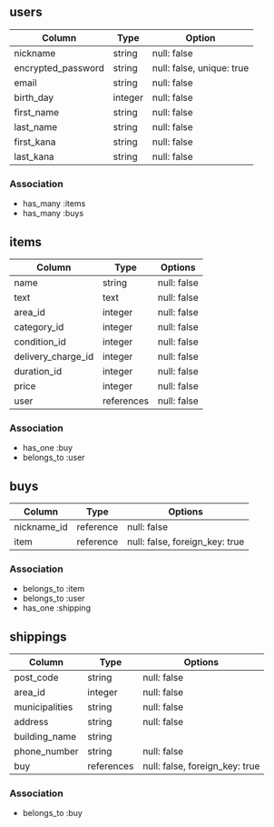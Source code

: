 ## users

| Column                 | Type    | Option                    |
|------------------------|---------|---------------------------|
| nickname               | string  | null: false               |
| encrypted_password     | string  | null: false, unique: true |
| email                  | string  | null: false               |
| birth_day              | integer | null: false               |
| first_name             | string  | null: false               |
| last_name              | string  | null: false               |
| first_kana             | string  | null: false               | 
| last_kana              | string  | null: false               | 
 


### Association

- has_many :items
- has_many :buys



## items

| Column             | Type       | Options     |
|--------------------|------------|-------------|
| name               | string     | null: false |
| text               | text       | null: false | 
| area_id            | integer    | null: false |
| category_id        | integer    | null: false |
| condition_id       | integer    | null: false |
| delivery_charge_id | integer    | null: false |
| duration_id        | integer    | null: false |
| price              | integer    | null: false |
| user               | references | null: false |


### Association
- has_one :buy
- belongs_to :user


## buys

| Column      | Type      | Options                        |
|-------------|-----------|--------------------------------|
| nickname_id | reference | null: false                    |
| item        | reference | null: false, foreign_key: true |


### Association
- belongs_to :item
- belongs_to :user
- has_one :shipping

## shippings

| Column         | Type       | Options                        |
|----------------|------------|--------------------------------|
| post_code      | string     | null: false                    |
| area_id        | integer    | null: false                    |
| municipalities | string     | null: false                    |
| address        | string     | null: false                    |
| building_name  | string     |                                |
| phone_number   | string     | null: false                    |
| buy            | references | null: false, foreign_key: true |



### Association
- belongs_to :buy
